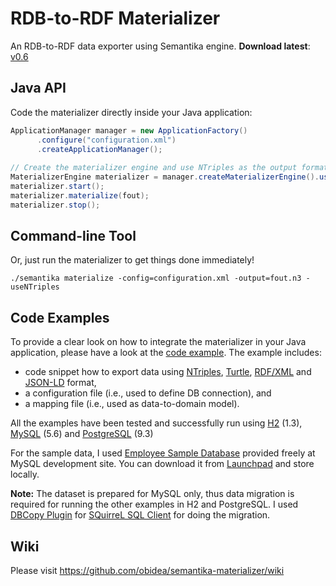 RDB-to-RDF Materializer
=======================

An RDB-to-RDF data exporter using Semantika engine. **Download latest**: [v0.6](https://github.com/obidea/semantika-materializer/releases)

Java API
--------

Code the materializer directly inside your Java application:

```java
ApplicationManager manager = new ApplicationFactory()
      .configure("configuration.xml")
      .createApplicationManager();
      
// Create the materializer engine and use NTriples as the output format.
MaterializerEngine materializer = manager.createMaterializerEngine().useNTriples();
materializer.start();
materializer.materialize(fout);
materializer.stop();
```

Command-line Tool
-----------------

Or, just run the materializer to get things done immediately!

```
./semantika materialize -config=configuration.xml -output=fout.n3 -useNTriples
```

Code Examples
-------------

To provide a clear look on how to integrate the materializer in your Java application, please have a look at the
[code example](https://github.com/obidea/semantika-materializer/tree/master/example). The example includes:
* code snippet how to export data using [NTriples][1], [Turtle][2], [RDF/XML][3] and [JSON-LD][4] format,
* a configuration file (i.e., used to define DB connection), and
* a mapping file (i.e., used as data-to-domain model).

All the examples have been tested and successfully run using [H2][5] (1.3), [MySQL][6] (5.6) and [PostgreSQL][7] (9.3)

For the sample data, I used [Employee Sample Database](http://dev.mysql.com/doc/employee/en/index.html) provided freely
at MySQL development site. You can download it from [Launchpad](https://launchpad.net/test-db/) and store locally.

**Note:** The dataset is prepared for MySQL only, thus data migration is required for running the other examples in H2
and PostgreSQL. I used [DBCopy Plugin](http://dbcopyplugin.sourceforge.net/) for
[SQuirreL SQL Client](http://squirrel-sql.sourceforge.net/) for doing the migration.

Wiki
----

Please visit https://github.com/obidea/semantika-materializer/wiki

  [1]: http://www.w3.org/TR/n-triples/   "W3C recommendation on NTriples syntax"
  [2]: http://www.w3.org/TR/turtle/   "W3C recommendation on Turtle syntax"
  [3]: http://www.w3.org/TR/rdf-syntax-grammar/   "W3C recommendation on RDF/XML syntax"
  [4]: http://www.w3.org/TR/json-ld/   "W3C recommendation on JSON-LD syntax"
  [5]: http://www.h2database.com/   "H2 site"
  [6]: http://www.mysql.com/   "MySQL site"
  [7]: http://www.postgresql.org/   "PostgreSQL site"
  